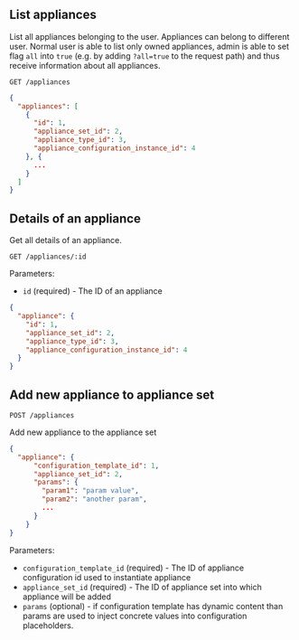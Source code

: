 ## List appliances

List all appliances belonging to the user. Appliances can belong to different user. Normal user is able to list only owned appliances, admin is able to set flag `all` into `true` (e.g. by adding `?all=true` to the request path) and thus receive information about all appliances.

```
GET /appliances
```

```json
{
  "appliances": [
    {
      "id": 1,
      "appliance_set_id": 2,
      "appliance_type_id": 3,
      "appliance_configuration_instance_id": 4
    }, {
      ...
    }
  ]
}
```

## Details of an appliance

Get all details of an appliance.

```
GET /appliances/:id
```

Parameters:

+ `id` (required) - The ID of an appliance

```json
{
  "appliance": {
    "id": 1,
    "appliance_set_id": 2,
    "appliance_type_id": 3,
    "appliance_configuration_instance_id": 4
  }
}
```

## Add new appliance to appliance set

```
POST /appliances
```

Add new appliance to the appliance set

```json
{
  "appliance": {
      "configuration_template_id": 1,
      "appliance_set_id": 2,
      "params": {
        "param1": "param value",
        "param2": "another param",
        ...
      }
    }
}
```

Parameters:

+ `configuration_template_id` (required) - The ID of appliance configuration id used to instantiate appliance
+ `appliance_set_id` (required) - The ID of appliance set into which appliance will be added
+ `params` (optional) - if configuration template has dynamic content than params are used to inject concrete values into configuration placeholders.
